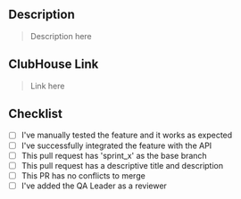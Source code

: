 ## Description

> Description here
## ClubHouse Link

> Link here
## Checklist
- [ ] I've manually tested the feature and it works as expected
- [ ] I've successfully integrated the feature with the API
- [ ] This pull request has 'sprint_x' as the base branch
- [ ] This pull request has a descriptive title and description
- [ ] This PR has no conflicts to merge 
- [ ] I've added the QA Leader as a reviewer

